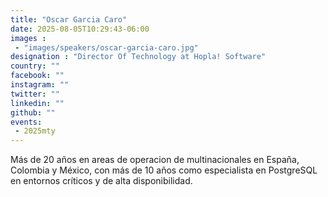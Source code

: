 ```yaml
---
title: "Oscar Garcia Caro"
date: 2025-08-05T10:29:43-06:00
images : 
 - "images/speakers/oscar-garcia-caro.jpg"
designation : "Director Of Technology at Hopla! Software"
country: ""
facebook: ""
instagram: ""
twitter: ""
linkedin: ""
github: ""
events: 
 - 2025mty
---
```


Más de 20 años en areas de operacion de multinacionales en España, Colombia y México, con más de 10 años como especialista en PostgreSQL en entornos críticos y de alta disponibilidad.